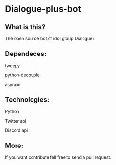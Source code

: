# Dialogue-plus-bot

## What is this?

The open source bot of idol group Dialogue+

## Dependeces:

tweepy

python-decouple

asyncio

## Technologies:

Python

Twitter api

Discord api

## More:

If you want contribute fell free to send a pull request.
